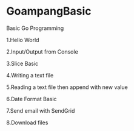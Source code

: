 # GoampangBasic
Basic Go Programming

1.Hello World

2.Input/Output from Console

3.Slice Basic

4.Writing a text file

5.Reading a text file then append with new value

6.Date Format Basic

7.Send email with SendGrid

8.Download files


